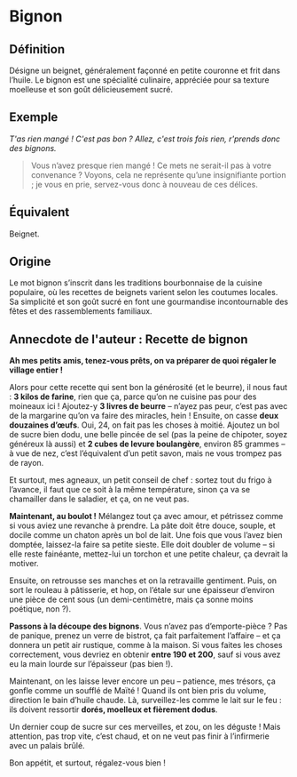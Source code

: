 # Bignon

## Définition

Désigne un beignet, généralement façonné en petite couronne et frit dans l’huile. Le bignon est une spécialité culinaire, appréciée pour sa texture moelleuse et son goût délicieusement sucré.

## Exemple

_T'as rien mangé ! C'est pas bon ? Allez, c'est trois fois rien, r'prends donc des bignons._
> Vous n’avez presque rien mangé ! Ce mets ne serait-il pas à votre convenance ? Voyons, cela ne représente qu’une insignifiante portion ; je vous en prie, servez-vous donc à nouveau de ces délices.

## Équivalent

Beignet.

## Origine

Le mot bignon s’inscrit dans les traditions bourbonnaise de la cuisine populaire, où les recettes de beignets varient selon les coutumes locales. Sa simplicité et son goût sucré en font une gourmandise incontournable des fêtes et des rassemblements familiaux.

## Annecdote de l'auteur : Recette de bignon

**Ah mes petits amis, tenez-vous prêts, on va préparer de quoi régaler le village entier !**

Alors pour cette recette qui sent bon la générosité (et le beurre), il nous faut : **3 kilos de farine**, rien que ça, parce qu’on ne cuisine pas pour des moineaux ici ! Ajoutez-y **3 livres de beurre** – n’ayez pas peur, c’est pas avec de la margarine qu’on va faire des miracles, hein ! Ensuite, on casse **deux douzaines d’œufs**. Oui, 24, on fait pas les choses à moitié. Ajoutez un bol de sucre bien dodu, une belle pincée de sel (pas la peine de chipoter, soyez généreux là aussi) et **2 cubes de levure boulangère**, environ 85 grammes – à vue de nez, c’est l’équivalent d’un petit savon, mais ne vous trompez pas de rayon.  

Et surtout, mes agneaux, un petit conseil de chef : sortez tout du frigo à l’avance, il faut que ce soit à la même température, sinon ça va se chamailler dans le saladier, et ça, on ne veut pas.

**Maintenant, au boulot !** Mélangez tout ça avec amour, et pétrissez comme si vous aviez une revanche à prendre. La pâte doit être douce, souple, et docile comme un chaton après un bol de lait. Une fois que vous l’avez bien domptée, laissez-la faire sa petite sieste. Elle doit doubler de volume – si elle reste fainéante, mettez-lui un torchon et une petite chaleur, ça devrait la motiver.

Ensuite, on retrousse ses manches et on la retravaille gentiment. Puis, on sort le rouleau à pâtisserie, et hop, on l’étale sur une épaisseur d’environ une pièce de cent sous (un demi-centimètre, mais ça sonne moins poétique, non ?).

**Passons à la découpe des bignons**. Vous n’avez pas d’emporte-pièce ? Pas de panique, prenez un verre de bistrot, ça fait parfaitement l’affaire – et ça donnera un petit air rustique, comme à la maison. Si vous faites les choses correctement, vous devriez en obtenir **entre 190 et 200**, sauf si vous avez eu la main lourde sur l’épaisseur (pas bien !).

Maintenant, on les laisse lever encore un peu – patience, mes trésors, ça gonfle comme un soufflé de Maïté ! Quand ils ont bien pris du volume, direction le bain d’huile chaude. Là, surveillez-les comme le lait sur le feu : ils doivent ressortir **dorés, moelleux et fièrement dodus**.

Un dernier coup de sucre sur ces merveilles, et zou, on les déguste ! Mais attention, pas trop vite, c’est chaud, et on ne veut pas finir à l’infirmerie avec un palais brûlé.

Bon appétit, et surtout, régalez-vous bien !

